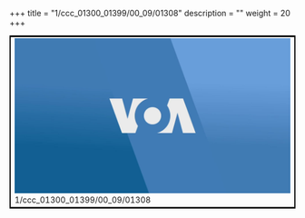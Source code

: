 +++
title = "1/ccc_01300_01399/00_09/01308"
description = ""
weight = 20
+++

<table style="border:2px solid black;max-width:800px;max-height:800px;" 
><tr><td>
<img class="center-fit-jpg"
src="/jpg_/aaa_20190430_NxaOmWaI8sI_01307.jpg">
1/ccc_01300_01399/00_09/01308
</img></td></tr></table>
